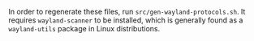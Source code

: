 In order to regenerate these files, run `src/gen-wayland-protocols.sh`. It
requires `wayland-scanner` to be installed, which is generally found as a
`wayland-utils` package in Linux distributions.
